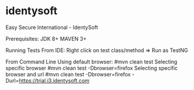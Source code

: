 # identysoft
Easy Secure International - IdentySoft

Prerequisites:
JDK 8+
MAVEN 3+

Running Tests
From IDE:
Right click on test class/method => Run as TestNG

From Command Line
Using default browser:
#mvn clean test
Selecting specific browser
#mvn clean test -Dbrowser=firefox
Selecting specific browser and url
#mvn clean test -Dbrowser=firefox -Durl=https://trial.i3.identysoft.com



